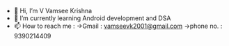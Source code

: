 - 👋 Hi, I’m V Vamsee Krishna
- 🌱 I’m currently learning Android development and DSA
- 📫 How to reach me :
    ->Gmail : vamseevk2001@gmail.com
    ->phone no. : 9390214409

<!---
vamseevk2001/vamseevk2001 is a ✨ special ✨ repository because its `README.md` (this file) appears on your GitHub profile.
You can click the Preview link to take a look at your changes.
--->
